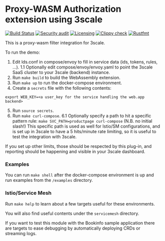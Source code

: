 # Proxy-WASM Authorization extension using 3scale

[![Build Status](https://github.com/3scale/threescale-wasm-auth/actions/workflows/ci.yaml/badge.svg)](https://github.com/3scale/threescale-wasm-auth/actions/workflows/CI/)
[![Security audit](https://github.com/3scale/threescale-wasm-auth/actions/workflows/audit.yaml/badge.svg)](https://github.com/3scale/threescale-wasm-auth/actions/workflows/Dependencies/)
[![Licensing](https://github.com/3scale/threescale-wasm-auth/actions/workflows/license.yaml/badge.svg)](https://github.com/3scale/threescale-wasm-auth/actions/workflows/Licensing/)
[![Clippy check](https://github.com/3scale/threescale-wasm-auth/actions/workflows/clippy.yaml/badge.svg)](https://github.com/3scale/threescale-wasm-auth/actions/workflows/Clippy/)
[![Rustfmt](https://github.com/3scale/threescale-wasm-auth/actions/workflows/format.yaml/badge.svg)](https://github.com/3scale/threescale-wasm-auth/actions/workflows/Rustfmt/)

This is a proxy-wasm filter integration for 3scale.

To run the demo:

1. Edit lds.conf in compose/envoy to fill in service data (ids, tokens, rules, ...).
1.1 Optionally edit compose/envoy/envoy.yaml to point the 3scale SaaS cluster to your 3scale (backend) instance.
2. Run `make build` to build the WebAssembly extension.
3. Run `make up` to run the docker-compose environment.
4. Create a `secrets` file with the following contents:
```shell
export WEB_KEY=<a user_key for the service handling the web.app backend>
```
5. Run `source secrets`.
6. Run `make curl-compose`.
6.1 Optionally specify a path to hit a specific pattern rule: `make SVC_PATH=productpage curl-compose` (N.B. no initial slash!)
    This specific path is used as well for Istio/SM configurations, and is set up in 3scale to have a 5 hits/minute rate limiting,
    so it is useful to test the integration with 3scale.

If you set up other limits, those should be respected by this plug-in, and reporting should be happening and visible in your 3scale dashboard.

### Examples

You can run `make shell` after the docker-compose environment is up and run examples from the `/examples` directory.

### Istio/Service Mesh

Run `make help` to learn about a few targets useful for these environments.

You will also find useful contents under the `servicemesh` directory.

If you want to test this module with the Bookinfo sample application there are targets to ease debugging by automatically deploying CRDs or streaming logs.
